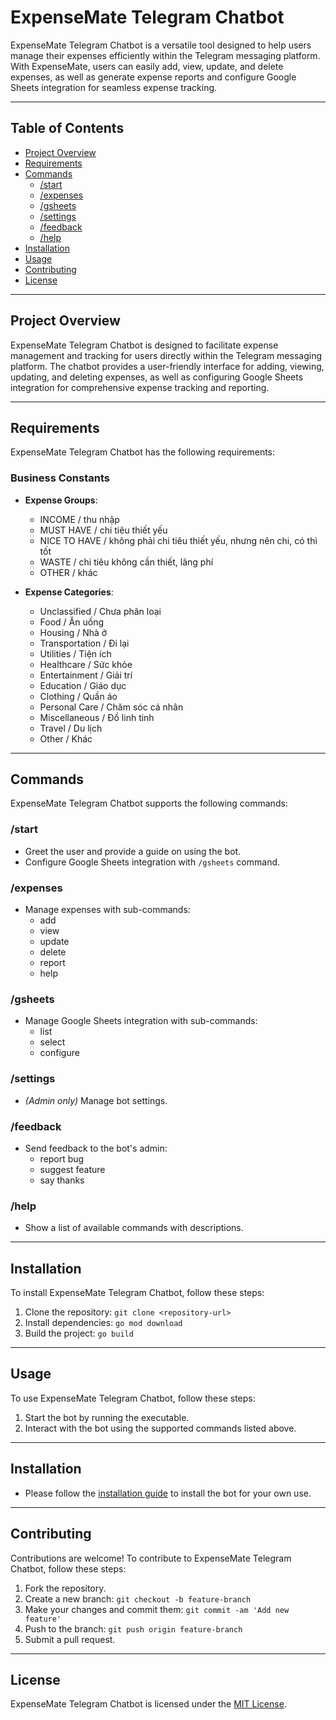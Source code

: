 # ExpenseMate Telegram Chatbot

ExpenseMate Telegram Chatbot is a versatile tool designed to help users manage their expenses efficiently within the Telegram messaging platform. With ExpenseMate, users can easily add, view, update, and delete expenses, as well as generate expense reports and configure Google Sheets integration for seamless expense tracking.

---

## Table of Contents

- [Project Overview](#project-overview)
- [Requirements](#requirements)
- [Commands](#commands)
    - [/start](#start)
    - [/expenses](#expenses)
    - [/gsheets](#gsheets)
    - [/settings](#settings)
    - [/feedback](#feedback)
    - [/help](#help)
- [Installation](#installation)
- [Usage](#usage)
- [Contributing](#contributing)
- [License](#license)

---

## Project Overview

ExpenseMate Telegram Chatbot is designed to facilitate expense management and tracking for users directly within the Telegram messaging platform. The chatbot provides a user-friendly interface for adding, viewing, updating, and deleting expenses, as well as configuring Google Sheets integration for comprehensive expense tracking and reporting.

---

## Requirements

ExpenseMate Telegram Chatbot has the following requirements:

### Business Constants

- **Expense Groups**:
    - INCOME / thu nhập
    - MUST HAVE / chi tiêu thiết yếu
    - NICE TO HAVE / không phải chi tiêu thiết yếu, nhưng nên chi, có thì tốt
    - WASTE / chi tiêu không cần thiết, lãng phí
    - OTHER / khác

- **Expense Categories**:
    - Unclassified / Chưa phân loại
    - Food / Ăn uống
    - Housing / Nhà ở
    - Transportation / Đi lại
    - Utilities / Tiện ích
    - Healthcare / Sức khỏe
    - Entertainment / Giải trí
    - Education / Giáo dục
    - Clothing / Quần áo
    - Personal Care / Chăm sóc cá nhân
    - Miscellaneous / Đồ linh tinh
    - Travel / Du lịch
    - Other / Khác

---

## Commands

ExpenseMate Telegram Chatbot supports the following commands:

### /start

- Greet the user and provide a guide on using the bot.
- Configure Google Sheets integration with `/gsheets` command.

### /expenses

- Manage expenses with sub-commands:
    - add
    - view
    - update
    - delete
    - report
    - help

### /gsheets

- Manage Google Sheets integration with sub-commands:
    - list
    - select
    - configure

### /settings

- *(Admin only)* Manage bot settings.

### /feedback

- Send feedback to the bot's admin:
    - report bug
    - suggest feature
    - say thanks

### /help

- Show a list of available commands with descriptions.

---

## Installation

To install ExpenseMate Telegram Chatbot, follow these steps:

1. Clone the repository: `git clone <repository-url>`
2. Install dependencies: `go mod download`
3. Build the project: `go build`

---

## Usage

To use ExpenseMate Telegram Chatbot, follow these steps:

1. Start the bot by running the executable.
2. Interact with the bot using the supported commands listed above.

---

## Installation
- Please follow the [installation guide](docs/installation/installation.md) to install the bot for your own use.


---

## Contributing

Contributions are welcome! To contribute to ExpenseMate Telegram Chatbot, follow these steps:

1. Fork the repository.
2. Create a new branch: `git checkout -b feature-branch`
3. Make your changes and commit them: `git commit -am 'Add new feature'`
4. Push to the branch: `git push origin feature-branch`
5. Submit a pull request.

---

## License

ExpenseMate Telegram Chatbot is licensed under the [MIT License](LICENSE).
